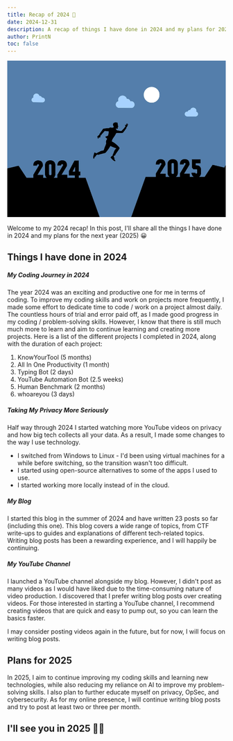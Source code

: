```yaml
---
title: Recap of 2024 🥳
date: 2024-12-31
description: A recap of things I have done in 2024 and my plans for 2025.
author: PrintN
toc: false
---
```

![Introduction image](0.webp)

Welcome to my 2024 recap! In this post, I'll share all the things I have done in 2024 and my plans for the next year (2025) 😀

## Things I have done in 2024
##### My Coding Journey in 2024
The year 2024 was an exciting and productive one for me in terms of coding. To improve my coding skills and work on projects more frequently, I made some effort to dedicate time to code / work on a project almost daily. The countless hours of trial and error paid off, as I made good progress in my coding / problem-solving skills. However, I know that there is still much much more to learn and aim to continue learning and creating more projects. Here is a list of the different projects I completed in 2024, along with the duration of each project:
1. KnowYourTool (5 months)
2. All In One Productivity (1 month)
3. Typing Bot (2 days)
4. YouTube Automation Bot (2.5 weeks)
5. Human Benchmark (2 months)
6. whoareyou (3 days)

##### Taking My Privacy More Seriously
Half way through 2024 I started watching more YouTube videos on privacy and how big tech collects all your data. As a result, I made some changes to the way I use technology.

- I switched from Windows to Linux - I'd been using virtual machines for a while before switching, so the transition wasn't too difficult.
- I started using open-source alternatives to some of the apps I used to use.
- I started working more locally instead of in the cloud.

##### My Blog
I started this blog in the summer of 2024 and have written 23 posts so far (including this one). This blog covers a wide range of topics, from CTF write-ups to guides and explanations of different tech-related topics. Writing blog posts has been a rewarding experience, and I will happily be continuing.

##### My YouTube Channel
I launched a YouTube channel alongside my blog. However, I didn't post as many videos as I would have liked due to the time-consuming nature of video production. I discovered that I prefer writing blog posts over creating videos. For those interested in starting a YouTube channel, I recommend creating videos that are quick and easy to pump out, so you can learn the basics faster.

I may consider posting videos again in the future, but for now, I will focus on writing blog posts.

## Plans for 2025
In 2025, I aim to continue improving my coding skills and learning new technologies, while also reducing my reliance on AI to improve my problem-solving skills. I also plan to further educate myself on privacy, OpSec, and cybersecurity. As for my online presence, I will continue writing blog posts and try to post at least two or three per month.

## I'll see you in 2025 🥳🎆